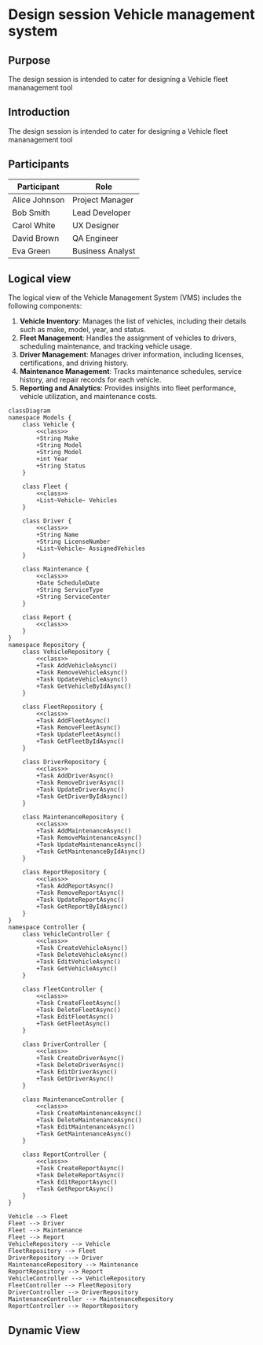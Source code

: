 # Design session Vehicle management system

## Purpose

The design session is intended to cater for designing a Vehicle fleet mananagement tool

## Introduction

The design session is intended to cater for designing a Vehicle fleet mananagement tool

## Participants

| Participant   | Role             |
| ------------- | ---------------- |
| Alice Johnson | Project Manager  |
| Bob Smith     | Lead Developer   |
| Carol White   | UX Designer      |
| David Brown   | QA Engineer      |
| Eva Green     | Business Analyst |

## Logical view

The logical view of the Vehicle Management System (VMS) includes the following components:

1. **Vehicle Inventory**: Manages the list of vehicles, including their details such as make, model, year, and status.
2. **Fleet Management**: Handles the assignment of vehicles to drivers, scheduling maintenance, and tracking vehicle usage.
3. **Driver Management**: Manages driver information, including licenses, certifications, and driving history.
4. **Maintenance Management**: Tracks maintenance schedules, service history, and repair records for each vehicle.
5. **Reporting and Analytics**: Provides insights into fleet performance, vehicle utilization, and maintenance costs.

```mermaid
classDiagram
namespace Models {
    class Vehicle {
        <<class>>
        +String Make
        +String Model
        +String Model
        +int Year
        +String Status
    }

    class Fleet {
        <<class>>
        +List~Vehicle~ Vehicles
    }

    class Driver {
        <<class>>
        +String Name
        +String LicenseNumber
        +List~Vehicle~ AssignedVehicles
    }

    class Maintenance {
        <<class>>
        +Date ScheduleDate
        +String ServiceType
        +String ServiceCenter
    }

    class Report {
        <<class>>
    }
}
namespace Repository {
    class VehicleRepository {
        <<class>>
        +Task AddVehicleAsync()
        +Task RemoveVehicleAsync()
        +Task UpdateVehicleAsync()
        +Task GetVehicleByIdAsync()
    }

    class FleetRepository {
        <<class>>
        +Task AddFleetAsync()
        +Task RemoveFleetAsync()
        +Task UpdateFleetAsync()
        +Task GetFleetByIdAsync()
    }

    class DriverRepository {
        <<class>>
        +Task AddDriverAsync()
        +Task RemoveDriverAsync()
        +Task UpdateDriverAsync()
        +Task GetDriverByIdAsync()
    }

    class MaintenanceRepository {
        <<class>>
        +Task AddMaintenanceAsync()
        +Task RemoveMaintenanceAsync()
        +Task UpdateMaintenanceAsync()
        +Task GetMaintenanceByIdAsync()
    }

    class ReportRepository {
        <<class>>
        +Task AddReportAsync()
        +Task RemoveReportAsync()
        +Task UpdateReportAsync()
        +Task GetReportByIdAsync()
    }
}
namespace Controller {
    class VehicleController {
        <<class>>
        +Task CreateVehicleAsync()
        +Task DeleteVehicleAsync()
        +Task EditVehicleAsync()
        +Task GetVehicleAsync()
    }

    class FleetController {
        <<class>>
        +Task CreateFleetAsync()
        +Task DeleteFleetAsync()
        +Task EditFleetAsync()
        +Task GetFleetAsync()
    }

    class DriverController {
        <<class>>
        +Task CreateDriverAsync()
        +Task DeleteDriverAsync()
        +Task EditDriverAsync()
        +Task GetDriverAsync()
    }

    class MaintenanceController {
        <<class>>
        +Task CreateMaintenanceAsync()
        +Task DeleteMaintenanceAsync()
        +Task EditMaintenanceAsync()
        +Task GetMaintenanceAsync()
    }

    class ReportController {
        <<class>>
        +Task CreateReportAsync()
        +Task DeleteReportAsync()
        +Task EditReportAsync()
        +Task GetReportAsync()
    }
}
```
    Vehicle --> Fleet
    Fleet --> Driver
    Fleet --> Maintenance
    Fleet --> Report
    VehicleRepository --> Vehicle
    FleetRepository --> Fleet
    DriverRepository --> Driver
    MaintenanceRepository --> Maintenance
    ReportRepository --> Report
    VehicleController --> VehicleRepository
    FleetController --> FleetRepository
    DriverController --> DriverRepository
    MaintenanceController --> MaintenanceRepository
    ReportController --> ReportRepository
## Dynamic View

